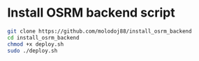 # Install OSRM backend script
```bash
git clone https://github.com/molodoj88/install_osrm_backend
cd install_osrm_backend
chmod +x deploy.sh
sudo ./deploy.sh
```
